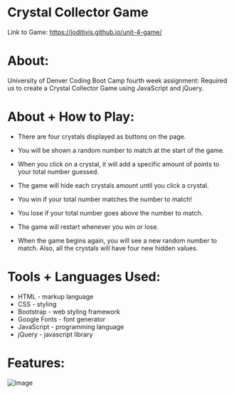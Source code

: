 # Crystal Collector Game
Link to Game: https://joditivis.github.io/unit-4-game/

# About:
University of Denver Coding Boot Camp fourth week assignment: Required us to create a Crystal Collector Game using JavaScript and jQuery.

# About + How to Play:
- There are four crystals displayed as buttons on the page.

- You will be shown a random number to match at the start of the game.

- When you click on a crystal, it will add a specific amount of points to your total number guessed.

- The game will hide each crystals amount until you click a crystal.

- You win if your total number matches the number to match!

- You lose if your total number goes above the number to match.

- The game will restart whenever you win or lose.

- When the game begins again, you will see a new random number to match. 
Also, all the crystals will have four new hidden values.

# Tools + Languages Used:
* HTML - markup language
* CSS - styling
* Bootstrap - web styling framework
* Google Fonts - font generator
* JavaScript - programming language
* jQuery - javascript library


# Features:
![Image](crystalcollectorgame.png)